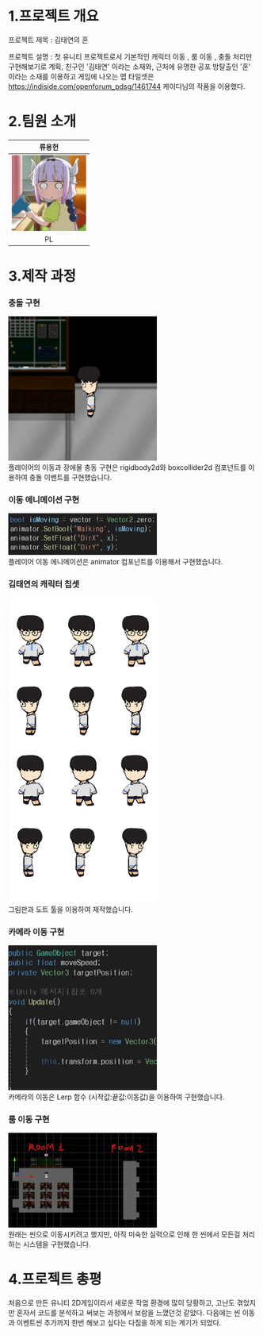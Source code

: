 # 1.프로젝트 개요
프로젝트 제목 : 김태연의 혼

프로젝트 설명 : 첫 유니티 프로젝트로서 기본적인 캐릭터 이동 , 룸 이동 , 충돌 처리만 구현해보기로 계획, 친구인 '김태연' 이라는 소재와, 근처에 유명한 공포 방탈출인 '혼' 이라는 소재를 이용하고
게임에 나오는 맵 타일셋은 https://indiside.com/openforum_pdsg/1461744 케이디님의 작품을 이용했다.

# 2.팀원 소개
| 류용헌 |
|:------:|
| <img src="https://github.com/MiruHeon/Normal-Project/blob/main/%ED%94%84%EB%A1%9C%EC%A0%9D%ED%8A%B8%EC%9A%A92.png?raw=true" alt="류용헌" width="150"> |
| PL |

# 3.제작 과정
### 충돌 구현
<div align="left">
  <img src="https://github.com/MiruHeon/Normal-Project/blob/main/%ED%94%84%EB%A1%9C%EC%A0%9D%ED%8A%B8%201.png?raw=true" style="width: 300px;">
</div>
플레이어의 이동과 장애물 충동 구현은 rigidbody2d와 boxcollider2d 컴포넌트를 이용하여 충돌 이벤트를 구현했습니다.

### 이동 에니메이션 구현
<div align="left">
  <img src="https://github.com/MiruHeon/Normal-Project/blob/main/%ED%94%84%EB%A1%9C%EC%A0%9D%ED%8A%B8%202.png?raw=true" style="width: 300px;">
</div>
플레이어 이동 에니메이션은 animator 컴포넌트를 이용해서 구현했습니다.

### 김태연의 캐릭터 칩셋

<div align="left">
  <img src="https://github.com/MiruHeon/Normal-Project/blob/main/KimTaeYeon.png?raw=true" alt="이미지" style="width: 300px;">
</div>
그림판과 도트 툴을 이용하여 제작했습니다.

### 카메라 이동 구현
<div align="left">
  <img src="https://github.com/MiruHeon/Normal-Project/blob/main/lerp%20%ED%95%A8%EC%88%98%20%EC%82%AC%EC%9A%A9.png?raw=true" style="width: 300px;">
</div>
카메라의 이동은 Lerp 함수 (시작값:끝값:이동값)을 이용하여 구현했습니다.

### 룸 이동 구현
<div align="left">
  <img src="https://github.com/MiruHeon/Normal-Project/blob/main/Room%20%EC%B2%98%EB%A6%AC.png?raw=true" style="width: 300px;">
</div>
원래는 씬으로 이동시키려고 했지만, 아직 미숙한 실력으로 인해 한 씬에서 모든걸 처리하는 시스템을 구현했습니다.

# 4.프로젝트 총평
처음으로 만든 유니티 2D게임이라서 새로운 작업 환경에 많이 당황하고, 고난도 겪었지만 혼자서 코드를 분석하고 써보는 과정에서 보람을 느꼈던것 같았다.
다음에는 씬 이동과 이벤트씬 추가까지 한번 해보고 싶다는 다짐을 하게 되는 계기가 되었다.
